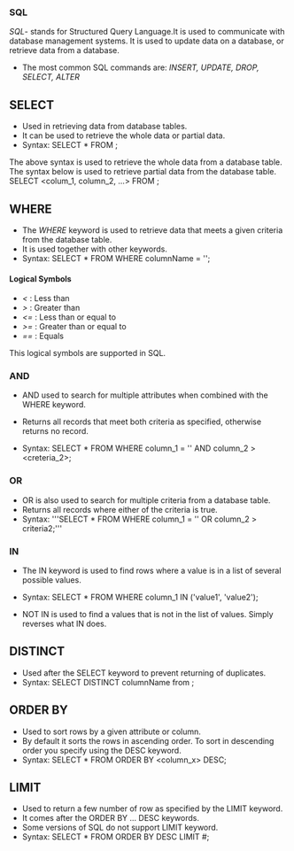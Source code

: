 ### SQL
_SQL_- stands for Structured Query Language.It is used to communicate with database management systems. 
It is used to update data on a database, or retrieve data from a database.
* The most common SQL commands are: _INSERT, UPDATE, DROP, SELECT, ALTER_

## SELECT
* Used in retrieving data from database tables.
* It can be used to retrieve the whole data or partial data.
* Syntax:
	SELECT * FROM <tableName>;

The above syntax is used to retrieve the whole data from a database table.
The syntax below is used to retrieve partial data from the database table.
	SELECT <colum_1, column_2, ...> FROM <tableName>;

## WHERE
* The _WHERE_ keyword is used to retrieve data that meets a given criteria from the database table.
* It is used together with other keywords.
* Syntax:
	SELECT * FROM <tableName> WHERE columnName = '<creteria>';

#### Logical Symbols
* _<_ : Less than
* _>_ : Greater than
* _<=_ : Less than or equal to
* _>=_ : Greater than or equal to
* _==_ : Equals

This logical symbols are supported in SQL.

### AND
* AND used to search for multiple attributes when combined with the WHERE keyword.
* Returns all records that meet both criteria as specified, otherwise returns no record.

* Syntax:
	SELECT * FROM <tableName> WHERE column_1 = '<criteria>' AND column_2 > <creteria_2>;

### OR
* OR is also used to search for multiple criteria from a database table.
* Returns all records where either of the criteria is true.
* Syntax:
	'''SELECT * FROM <tableName> WHERE column_1 = '<criteria1>' OR column_2 > criteria2;'''

### IN
* The IN keyword is used to find rows where a value is in a list of several possible values.
* Syntax:
	SELECT * FROM <tableName> WHERE column_1 IN ('value1', 'value2');

* NOT IN is used to find a values that is not in the list of values. Simply reverses what IN does.

## DISTINCT
* Used after the SELECT keyword to prevent returning of duplicates.
* Syntax:
	SELECT DISTINCT columnName from <tableName>;

## ORDER BY
* Used to sort rows by a given attribute or column.
* By default it sorts the rows in ascending order. To sort in descending order you specify using the DESC keyword.
* Syntax:
	SELECT * FROM <tableName> ORDER BY <column_x> DESC;

## LIMIT
* Used to return a few number of row as specified by the LIMIT keyword. 
* It comes after the ORDER BY ... DESC keywords.
* Some versions of SQL do not support LIMIT keyword.
* Syntax:
	SELECT * FROM <tableName> ORDER BY <columnName> DESC LIMIT #;

